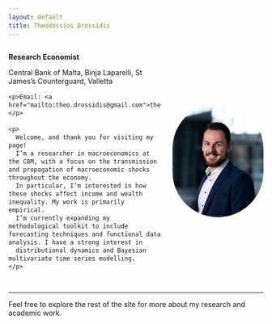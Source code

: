 ```yaml
---
layout: default
title: Theodossios Drossidis
---
```


<div style="display: flex; justify-content: space-between; align-items: center; margin-bottom: 30px; flex-wrap: wrap;">
  <div style="max-width: 60%;">
    <p><strong>Research Economist</strong></p>
    <p>Central Bank of Malta,
    Binja Laparelli, 
    St James’s Counterguard,
    Valletta</p>

    <p>Email: <a href="mailto:theo.drossidis@gmail.com">theo.drossidis@gmail.com</a></p>

    <p>
      Welcome, and thank you for visiting my page!
      I’m a researcher in macroeconomics at the CBM, with a focus on the transmission and propagation of macroeconomic shocks throughout the economy.
      In particular, I’m interested in how these shocks affect income and wealth inequality. My work is primarily empirical.
      I’m currently expanding my methodological toolkit to include forecasting techniques and functional data analysis. I have a strong interest in
      distributional dynamics and Bayesian multivariate time series modelling.
    </p>
  </div>

  <div style="flex-shrink: 0;">
    <img src="assets/profile2.jpg" alt="Theodossios Drossidis" style="width: 180px; border-radius: 100px; margin-left: 20px;" />
  </div>
</div>

---

Feel free to explore the rest of the site for more about my research and academic work.
